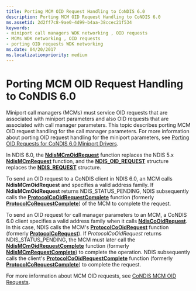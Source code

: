 ```yaml
---
title: Porting MCM OID Request Handling to CoNDIS 6.0
description: Porting MCM OID Request Handling to CoNDIS 6.0
ms.assetid: 2d2ff7c8-9ae0-4d99-b4aa-38ccec21f534
keywords:
- miniport call managers WDK networking , OID requests
- MCMs WDK networking , OID requests
- porting OID requests WDK networking
ms.date: 04/20/2017
ms.localizationpriority: medium
---
```


# Porting MCM OID Request Handling to CoNDIS 6.0





Miniport call managers (MCMs) must service OID requests that are associated with miniport parameters and also OID requests that are associated with call manager parameters. This topic describes porting MCM OID request handling for the call manager parameters. For more information about porting OID request handling for the miniport parameters, see [Porting OID Requests for CoNDIS 6.0 Miniport Drivers](porting-oid-requests-for-condis-6-0-miniport-drivers.md).

In NDIS 6.0, the [**NdisMCmOidRequest**](https://msdn.microsoft.com/library/windows/hardware/ff563548) function replaces the NDIS 5.x [**NdisMCmRequest**](https://msdn.microsoft.com/library/windows/hardware/ff553438) function, and the [**NDIS\_OID\_REQUEST**](https://msdn.microsoft.com/library/windows/hardware/ff566710) structure replaces the [**NDIS\_REQUEST**](https://msdn.microsoft.com/library/windows/hardware/ff557179) structure.

To send an OID request to a CoNDIS client in NDIS 6.0, an MCM calls **NdisMCmOidRequest** and specifies a valid address family. If **NdisMCmOidRequest** returns NDIS\_STATUS\_PENDING, NDIS subsequently calls the [**ProtocolCoOidRequestComplete**](https://msdn.microsoft.com/library/windows/hardware/ff570255) function (formerly [**ProtocolCoRequestComplete**](https://msdn.microsoft.com/library/windows/hardware/ff563227)) of the MCM to complete the request.

To send an OID request for call manager parameters to an MCM, a CoNDIS 6.0 client specifies a valid address family when it calls [**NdisCoOidRequest**](https://msdn.microsoft.com/library/windows/hardware/ff561711). In this case, NDIS calls the MCM's [**ProtocolCoOidRequest**](https://msdn.microsoft.com/library/windows/hardware/ff570254) function (formerly [**ProtocolCoRequest**](https://msdn.microsoft.com/library/windows/hardware/ff563225)). If *ProtocolCoOidRequest* returns NDIS\_STATUS\_PENDING, the MCM must later call the [**NdisMCmOidRequestComplete**](https://msdn.microsoft.com/library/windows/hardware/ff563551) function (formerly [**NdisMCmRequestComplete**](https://msdn.microsoft.com/library/windows/hardware/ff553443)) to complete the operation. NDIS subsequently calls the client's [**ProtocolCoOidRequestComplete**](https://msdn.microsoft.com/library/windows/hardware/ff570255) function (formerly [**ProtocolCoRequestComplete**](https://msdn.microsoft.com/library/windows/hardware/ff563227)) to complete the request.

For more information about MCM OID requests, see [CoNDIS MCM OID Requests](condis-mcm-oid-requests.md).

 

 






